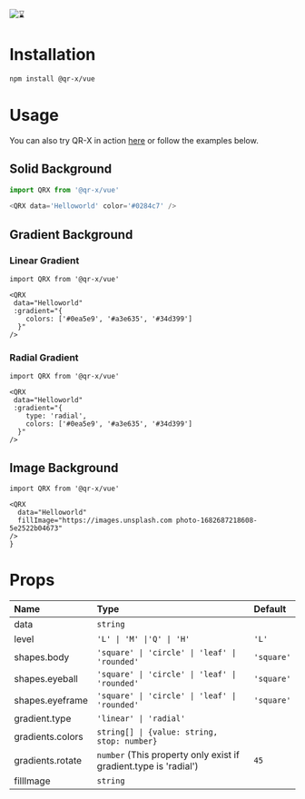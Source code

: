 ![⌛](https://raw.githubusercontent.com/devtrice/qr-x/main/.github/assets/banner.png)

# Installation

```bash
npm install @qr-x/vue
```

# Usage

You can also try QR-X in action [here](https://qr-x.netlify.app/#playground) or follow the examples below.

## Solid Background

```ts
import QRX from '@qr-x/vue'

<QRX data='Helloworld' color='#0284c7' />
```

## Gradient Background

### Linear Gradient

```tsx
import QRX from '@qr-x/vue'

<QRX
 data="Helloworld"
 :gradient="{
    colors: ['#0ea5e9', '#a3e635', '#34d399']
  }"
/>
```

### Radial Gradient

```tsx
import QRX from '@qr-x/vue'

<QRX
 data="Helloworld"
 :gradient="{
    type: 'radial',
    colors: ['#0ea5e9', '#a3e635', '#34d399']
  }"
/>

```

## Image Background

```tsx
import QRX from '@qr-x/vue'

<QRX
  data="Helloworld"
  fillImage="https://images.unsplash.com photo-1682687218608-5e2522b04673"
/>
}
```

# Props

| Name             | Type                                                             | Default    |
| :--------------- | :--------------------------------------------------------------- | :--------- |
| data             | `string`                                                         |            |
| level            | `'L' \| 'M' \|'Q' \| 'H'`                                        | `'L'`      |
| shapes.body      | `'square' \| 'circle' \| 'leaf' \| 'rounded'`                    | `'square'` |
| shapes.eyeball   | `'square' \| 'circle' \| 'leaf' \| 'rounded'`                    | `'square'` |
| shapes.eyeframe  | `'square' \| 'circle' \| 'leaf' \| 'rounded'`                    | `'square'` |
| gradient.type    | `'linear' \| 'radial'`                                           |            |
| gradients.colors | `string[] \| {value: string, stop: number}`                      |            |
| gradients.rotate | `number` (This property only exist if gradient.type is 'radial') | `45`       |
| fillImage        | `string`                                                         |            |
